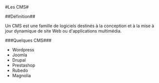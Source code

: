 #Les CMS#

##Définition##
 
Un CMS est une famille de logiciels destinés à la conception et à la mise à jour dynamique de site Web ou d'applications multimédia. 

###Quelques CMS###

* Wordpress
* Joomla
* Drupal
* Prestashop
* Rubedo
* Magnolia

